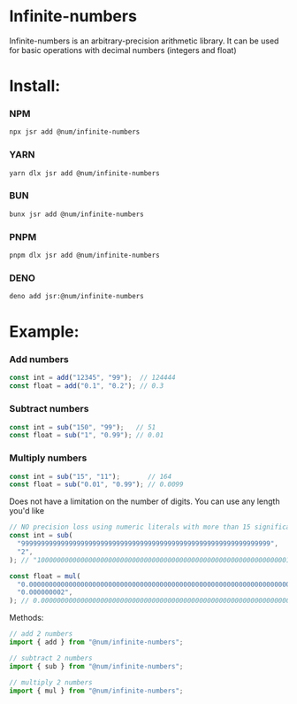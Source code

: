 # Infinite-numbers

Infinite-numbers is an arbitrary-precision arithmetic library. It can be used for basic operations with decimal numbers (integers and
float)

# Install:
### NPM
```bash
npx jsr add @num/infinite-numbers
```

### YARN
```bash
yarn dlx jsr add @num/infinite-numbers

```
### BUN
```bash
bunx jsr add @num/infinite-numbers
```

### PNPM
```bash
pnpm dlx jsr add @num/infinite-numbers
```

### DENO
```bash
deno add jsr:@num/infinite-numbers
```

# Example:
### Add numbers
```javascript
const int = add("12345", "99");  // 124444
const float = add("0.1", "0.2"); // 0.3
```

### Subtract numbers
```javascript
const int = sub("150", "99");   // 51
const float = sub("1", "0.99"); // 0.01
```

### Multiply numbers
```javascript
const int = sub("15", "11");       // 164
const float = sub("0.01", "0.99"); // 0.0099
```

Does not have a limitation on the number of digits. You can use any length you'd
like

```javascript
// NO precision loss using numeric literals with more than 15 significant digits.
const int = sub(
  "999999999999999999999999999999999999999999999999999999999999999",
  "2",
); // "1000000000000000000000000000000000000000000000000000000000000001"

const float = mul(
  "0.00000000000000000000000000000000000000000000000000000000000000000009",
  "0.000000002",
); // 0.00000000000000000000000000000000000000000000000000000000000000000000000000018
```

Methods:
```javascript
// add 2 numbers
import { add } from "@num/infinite-numbers";
```

```javascript
// subtract 2 numbers
import { sub } from "@num/infinite-numbers";
```

```javascript
// multiply 2 numbers
import { mul } from "@num/infinite-numbers";
```